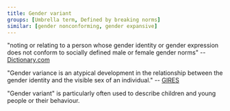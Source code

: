 ```yaml
---
title: Gender variant
groups: [Umbrella term, Defined by breaking norms]
similar: [gender nonconforming, gender expansive]
---
```


"noting or relating to a person whose gender identity or gender expression does not conform to socially defined male or female gender norms" -- [Dictionary.com](http://www.dictionary.com/browse/gender-variant)

"Gender variance is an atypical development in the relationship between the gender identity and the visible sex of an individual." -- [GIRES](https://www.gires.org.uk/research-archive/gender-variance-dysphoria)

"Gender variant" is particularly often used to describe children and young people or their behaviour.